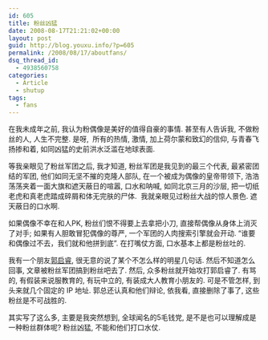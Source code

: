```yaml
---
id: 605
title: 粉丝凶猛
date: 2008-08-17T21:21:02+00:00
layout: post
guid: http://blog.youxu.info/?p=605
permalink: /2008/08/17/aboutfans/
dsq_thread_id:
  - 4938560758
categories:
  - Article
  - shutup
tags:
  - fans
---
```

在我未成年之前, 我认为粉偶像是美好的值得自豪的事情. 甚至有人告诉我, 不做粉丝的人, 人生不完整. 是呀,  所有的热情, 激情, 加上荷尔蒙和致幻的信仰, 与青春飞扬掺和着, 如同凶猛的史前洪水泛滥在地球表面.

等我亲眼见了粉丝军团之后, 我才知道, 粉丝军团是我见到的最三个代表, 最紧密团结的军团, 他们如同无坚不摧的克隆人部队, 在一个被成为偶像的皇帝带领下, 浩浩荡荡夹着一面大旗和遮天蔽日的喧嚣, 口水和呐喊, 如同北京三月的沙层, 把一切纸老虎和真老虎踏成碎屑和体无完肤的尸体.  我就亲眼见过粉丝大战的惊人景色. 遮天蔽日的口水啊.

如果偶像不幸在和人PK, 粉丝们恨不得要上去拿把小刀, 直接帮偶像从身体上消灭了对手; 如果有人胆敢冒犯偶像的尊严, 一个军团的人肉搜索引擎就会开动. &#8220;谁要和偶像过不去，我们就和他拼到底&#8221;. 在打嘴仗方面, 口水基本上都是粉丝吐的.

我有一个朋友[郭启睿](http://www.awflasher.com/blog/), 很无意的说了某个不怎么样的明星几句话. 然后不知道怎么回事, 文章被粉丝军团搞到粉丝吧去了. 然后, 众多粉丝就开始攻打郭启睿了. 有骂的, 有假装来说服教育的, 有玩中立的, 有装成大人教育小朋友的. 可是不管怎样, 到头来就几个固定的 IP 地址. 郭总还认真和他们辩论, 依我看, 直接删除了事了, 这些粉丝是不可战胜的.

其实写了这么多, 主要是我突然想到, 全球闻名的5毛钱党, 是不是也可以理解成是一种粉丝群体呢? 粉丝凶猛, 不能和他们打口水仗.